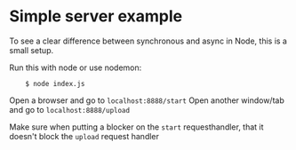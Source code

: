 # Simple server example

To see a clear difference between synchronous and async in Node, this is a small setup.

Run this with node or use nodemon:

```
	$ node index.js
```

Open a browser and go to `localhost:8888/start`
Open another window/tab and go to `localhost:8888/upload`

Make sure when putting a blocker on the `start` requesthandler, that it doesn't block the `upload` request handler
